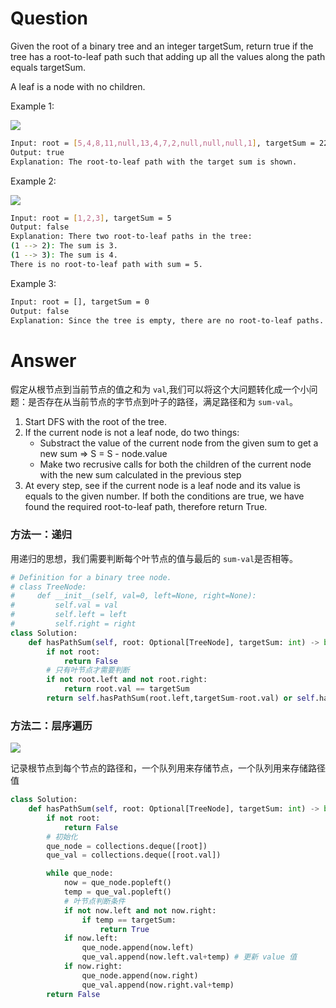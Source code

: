 # Question
Given the root of a binary tree and an integer targetSum, return true if the tree has a root-to-leaf path such that adding up all the values along the path equals targetSum.

A leaf is a node with no children.

Example 1:

![](https://assets.leetcode.com/uploads/2021/01/18/pathsum1.jpg)
```bash
Input: root = [5,4,8,11,null,13,4,7,2,null,null,null,1], targetSum = 22
Output: true
Explanation: The root-to-leaf path with the target sum is shown.
```
Example 2:

![](https://assets.leetcode.com/uploads/2021/01/18/pathsum2.jpg)
```bash
Input: root = [1,2,3], targetSum = 5
Output: false
Explanation: There two root-to-leaf paths in the tree:
(1 --> 2): The sum is 3.
(1 --> 3): The sum is 4.
There is no root-to-leaf path with sum = 5.
```

Example 3:

```bash
Input: root = [], targetSum = 0
Output: false
Explanation: Since the tree is empty, there are no root-to-leaf paths.
```

# Answer
假定从根节点到当前节点的值之和为 `val`,我们可以将这个大问题转化成一个小问题：是否存在从当前节点的字节点到叶子的路径，满足路径和为 `sum-val`。
1. Start DFS with the root of the tree.
2. If the current node is not a leaf node, do two things:
    - Substract the value of the current node from the given sum to get a new sum => S = S - node.value
    - Make two recrusive calls for both the children of the current node with the new sum calculated in the previous step
3. At every step, see if the current node is a leaf node and its value is equals to the given number. If both the conditions are true, we have found the required root-to-leaf path, therefore return True.
### 方法一：递归
用递归的思想，我们需要判断每个叶节点的值与最后的 `sum-val`是否相等。
```python
# Definition for a binary tree node.
# class TreeNode:
#     def __init__(self, val=0, left=None, right=None):
#         self.val = val
#         self.left = left
#         self.right = right
class Solution:
    def hasPathSum(self, root: Optional[TreeNode], targetSum: int) -> bool:
        if not root:
            return False
        # 只有叶节点才需要判断
        if not root.left and not root.right:
            return root.val == targetSum
        return self.hasPathSum(root.left,targetSum-root.val) or self.hasPathSum(root.right,targetSum-root.val)
```

### 方法二：层序遍历
![](https://assets.leetcode-cn.com/solution-static/112/5.png)

记录根节点到每个节点的路径和，一个队列用来存储节点，一个队列用来存储路径值
```python
class Solution:
    def hasPathSum(self, root: Optional[TreeNode], targetSum: int) -> bool:
        if not root:
            return False
        # 初始化
        que_node = collections.deque([root])
        que_val = collections.deque([root.val])

        while que_node:
            now = que_node.popleft()
            temp = que_val.popleft()
            # 叶节点判断条件
            if not now.left and not now.right:
                if temp == targetSum:
                    return True
            if now.left:
                que_node.append(now.left) 
                que_val.append(now.left.val+temp) # 更新 value 值
            if now.right:
                que_node.append(now.right)
                que_val.append(now.right.val+temp)
        return False
```
